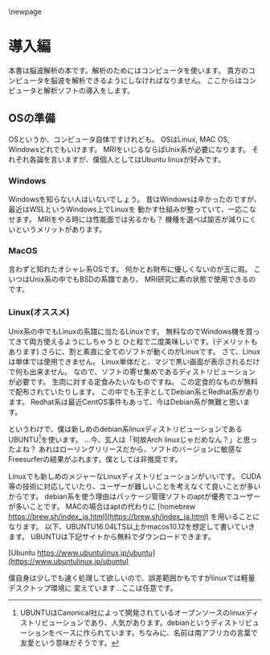 
\newpage

# 導入編
本書は脳波解析の本です。解析のためにはコンピュータを使います。
貴方のコンピュータを脳波を解析できるようにしなければなりません。
ここからはコンピュータと解析ソフトの導入をします。

## OSの準備
OSというか、コンピュータ自体ですけれども。
OSはLinux, MAC OS, Windowsどれでもいけます。
MRIをいじるならばUnix系が必要になります。
それぞれ各論を言いますが、僕個人としてはUbuntu linuxが好みです。

### Windows
Windowsを知らない人はいないでしょう。
昔はWindowsは辛かったのですが、最近はWSLというWindows上でLinuxを
動かす仕組みが整っていて、一応こなせます。
MRIをやる時には性能面では劣るかも？
機種を選べば諭吉が減りにくいというメリットがあります。

### MacOS
言わずと知れたオシャレ系OSです。
何かとお財布に優しくないのが玉に瑕。
こいつはUnix系の中でもBSDの系譜であり、
MRI研究に素の状態で使用できるのです。

### Linux(オススメ)
Unix系の中でもLinuxの系譜に当たるLinuxです。
無料なのでWindows機を買ってきて両方使えるようにしちゃうと
ひと粒で二度美味しいです。(デメリットもあります)
さらに、割と素直に全てのソフトが動くのがLinuxです。
さて、Linuxは単体では使用できません。
Linux単体だと、マジで黒い画面が表示されるだけで何も出来ません。
なので、ソフトの寄せ集めであるディストリビューションが必要です。
生肉に対する定食みたいなものですね。
この定食的なものが無料で配布されていたりします。
この中でも王手としてDebian系とRedhat系があります。
Redhat系は最近CentOS事件もあって、今はDebian系が無難と思います。

というわけで、僕は新しめのdebian系linuxディストリビューションである
UBUNTU[^ubuntu]を使います。
...今、玄人は「何故Arch linuxじゃだめなん？」と思ったよね？
あれはローリングリリースだから、ソフトのバージョンに敏感な
Freesurferの結果がぶれます。僕としては非推奨です。

[^ubuntu]:UBUNTUはCanonical社によって開発されているオープンソースのlinuxディストリビューションであり、人気があります。debianというディストリビューションをベースに作られています。ちなみに、名前は南アフリカの言葉で友愛という意味だそうです。

Linuxでも新しめのメジャーなLinuxディストリビューションがいいです。
CUDA等の技術に対応していたり、ユーザーが難しいことを考えなくて良いことが多いからです。
debian系を使う理由はパッケージ管理ソフトのaptが優秀でユーザーが多いことです。
MACの場合はaptの代わりに [homebrew https://brew.sh/index_ja.html](https://brew.sh/index_ja.html) を用いることになります。
以下、UBUNTU16.04LTS以上かmacos10.12を想定して書いていきます。
UBUNTUは下記サイトから無料でダウンロードできます。

[Ubuntu https://www.ubuntulinux.jp/ubuntu](https://www.ubuntulinux.jp/ubuntu)

僕自身は少しでも速く処理して欲しいので、誤差範囲かもですがlinuxでは軽量デスクトップ環境に
変えています…ここは任意です。
